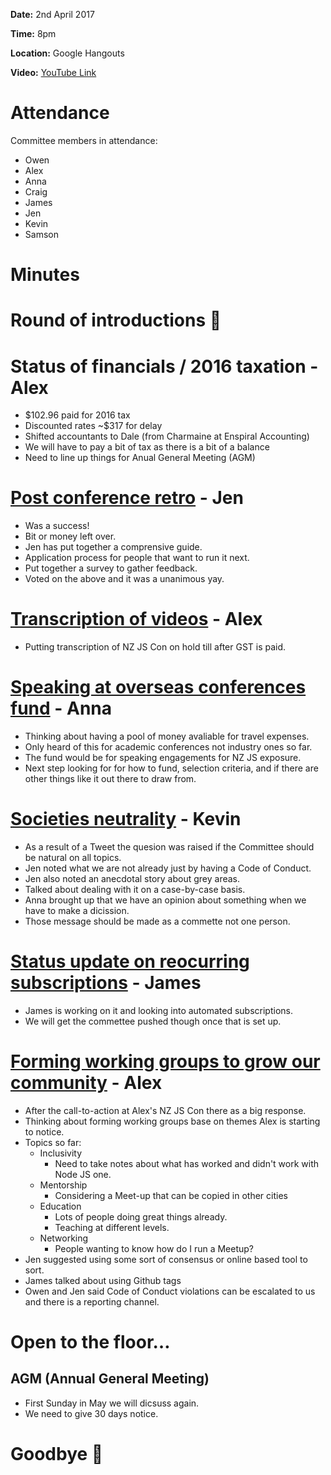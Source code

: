**Date:** 2nd April 2017

**Time:** 8pm

**Location:** Google Hangouts

**Video:** [YouTube Link](https://www.youtube.com/watch?v=8Kt65m8Js_k&feature=youtu.be)

# Attendance
Committee members in attendance:
- Owen
- Alex
- Anna
- Craig
- James
- Jen
- Kevin
- Samson

# Minutes

# Round of introductions 👋

# Status of financials / 2016 taxation - Alex
- $102.96 paid for 2016 tax
- Discounted rates ~$317 for delay
- Shifted accountants to Dale (from Charmaine at Enspiral Accounting)
- We will have to pay a bit of tax as there is a bit of a balance
- Need to line up things for Anual General Meeting (AGM)

# [Post conference retro](https://github.com/JavaScript-NZ/Society-Meetings/issues/55) - Jen
- Was a success!
- Bit or money left over.
- Jen has put together a comprensive guide.
- Application process for people that want to run it next.
- Put together a survey to gather feedback.
- Voted on the above and it was a unanimous yay.

# [Transcription of videos](https://github.com/JavaScript-NZ/Society-Meetings/issues/58) - Alex
- Putting transcription of NZ JS Con on hold till after GST is paid.

# [Speaking at overseas conferences fund](https://github.com/JavaScript-NZ/Society-Meetings/issues/57) - Anna
- Thinking about having a pool of money avaliable for travel expenses.
- Only heard of this for academic conferences not industry ones so far.
- The fund would be for speaking engagements for NZ JS exposure.
- Next step looking for for how to fund, selection criteria, and if there are other things like it out there to draw from.

# [Societies neutrality](https://github.com/JavaScript-NZ/Society-Meetings/issues/56) - Kevin
- As a result of a Tweet the quesion was raised if the Committee should be natural on all topics.
- Jen noted what we are not already just by having a Code of Conduct.
- Jen also noted an anecdotal story about grey areas.
- Talked about dealing with it on a case-by-case basis.
- Anna brought up that we have an opinion about something when we have to make a dicission.
- Those message should be made as a commette not one person.

# [Status update on reocurring subscriptions](https://github.com/JavaScript-NZ/Society-Meetings/issues/54) - James
- James is working on it and looking into automated subscriptions.
- We will get the commettee pushed though once that is set up.

# [Forming working groups to grow our community](https://github.com/JavaScript-NZ/Society-Meetings/issues/59) - Alex
- After the call-to-action at Alex's NZ JS Con there as a big response.
- Thinking about forming working groups base on themes Alex is starting to notice.
- Topics so far:
  - Inclusivity
    - Need to take notes about what has worked and didn't work with Node JS one.
  - Mentorship
    - Considering a Meet-up that can be copied in other cities
  - Education
    - Lots of people doing great things already.
    - Teaching at different levels.
  - Networking
    - People wanting to know how do I run a Meetup?
- Jen suggested using some sort of consensus or online based tool to sort.
- James talked about using Github tags
- Owen and Jen said Code of Conduct violations can be escalated to us and there is a reporting channel.

# Open to the floor…

## AGM (Annual General Meeting)
- First Sunday in May we will dicsuss again.
- We need to give 30 days notice.

# Goodbye 👋
